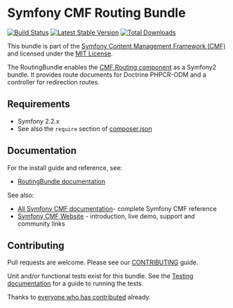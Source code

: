 # Symfony CMF Routing Bundle

[![Build Status](https://secure.travis-ci.org/symfony-cmf/RoutingBundle.png)](http://travis-ci.org/symfony-cmf/RoutingBundle) [![Latest Stable Version](https://poser.pugx.org/symfony-cmf/routing-bundle/version.png)](https://packagist.org/packages/symfony-cmf/routing-bundle) [![Total Downloads](https://poser.pugx.org/symfony-cmf/routing-bundle/d/total.png)](https://packagist.org/packages/symfony-cmf/routing-bundle)

This bundle is part of the [Symfony Content Management Framework (CMF)](http://cmf.symfony.com/)
and licensed under the [MIT License](LICENSE).

The RoutingBundle enables the
[CMF Routing component](https://github.com/symfony-cmf/Routing)
as a Symfony2 bundle. It provides route documents for Doctrine PHPCR-ODM and a
controller for redirection routes.


## Requirements

* Symfony 2.2.x
* See also the `require` section of [composer.json](composer.json)


## Documentation

For the install guide and reference, see:

* [RoutingBundle documentation](http://symfony.com/doc/master/cmf/bundles/routing.html)

See also:

* [All Symfony CMF documentation](http://symfony.com/doc/master/cmf/index.html)- complete Symfony CMF reference
* [Symfony CMF Website](http://cmf.symfony.com/) - introduction, live demo, support and community links


## Contributing

Pull requests are welcome. Please see our
[CONTRIBUTING](https://github.com/symfony-cmf/symfony-cmf/blob/master/CONTRIBUTING.md)
guide.

Unit and/or functional tests exist for this bundle. See the
[Testing documentation](http://symfony.com/doc/master/cmf/components/testing.html)
for a guide to running the tests.

Thanks to
[everyone who has contributed](https://github.com/symfony-cmf/RoutingBundle/contributors) already.
